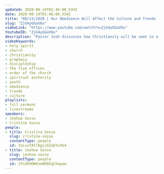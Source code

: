 ```yaml
---
updated: 2020-08-24T01:46:00.534Z
date: 2020-08-24T01:46:00.534Z
title: "08/23/2020 | Our Obedience Will Affect the Culture and Trends (Pastor Joshua Sosso)"
slug: "ZjG4yGGaV6o"
videoLink: "https://www.youtube.com/watch?v=ZjG4yGGaV6o"
YoutubeID: "ZjG4yGGaV6o"
description: "Pastor Josh discusses how Christianity will be seen in a new light and how our obedience to the Holy Spirit can affect the culture and trends of this world. We must continue to watch our words, actions, and heart issues. Pastor Cris starts off this message with prophecies to this Body. This sermon was delivered by Pastor Josh Sosso at Freedom Fellowship Church International on August 23, 2020.\n\n"
videoKeywords:
- holy spirit
- church
- christianity
- prophecy
- discipleship
- the five offices
- order of the church
- spiritual authority
- youth
- obedience
- trends
- culture
playlists:
- full sermons
- livestreams
speakers:
- Joshua Sosso
- Cristina Sosso
people:
- title: Cristina Sosso
  slug: cristina-sosso
  contentType: people
  id: 3zLvufAtlKgiiGIaEYs4S4
- title: Joshua Sosso
  slug: joshua-sosso
  contentType: people
  id: 2fn2KHOWEow0K6EqCkaywa
---
```

